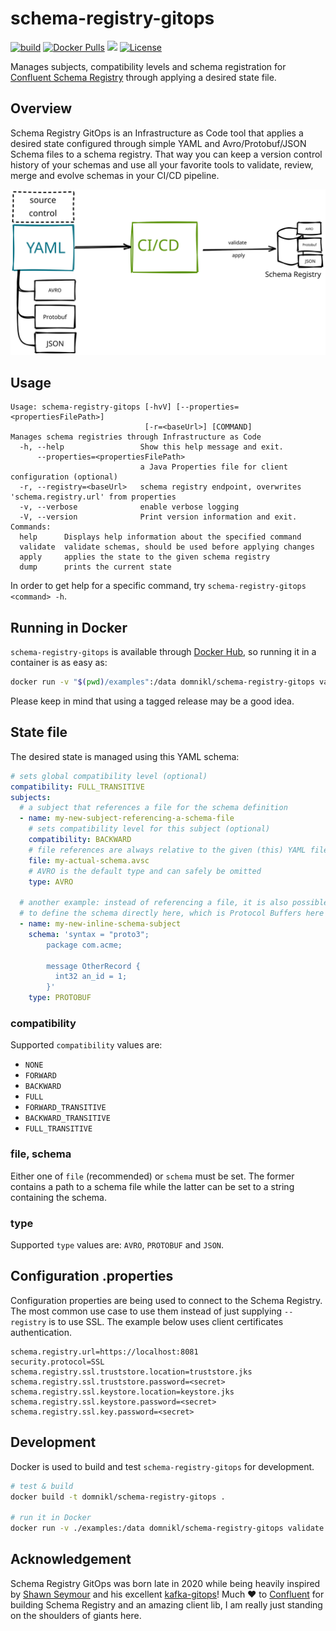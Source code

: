# schema-registry-gitops

[![build](https://github.com/domnikl/schema-registry-gitops/workflows/build/badge.svg)](https://github.com/domnikl/schema-registry-gitops/actions)
[![Docker Pulls](https://img.shields.io/docker/pulls/domnikl/schema-registry-gitops)](https://hub.docker.com/repository/docker/domnikl/schema-registry-gitops)
<a href="https://codeclimate.com/github/domnikl/schema-registry-gitops/maintainability"><img src="https://api.codeclimate.com/v1/badges/2e87990ad7212a273b49/maintainability" /></a>
[![License](https://img.shields.io/badge/License-Apache%202.0-blue.svg)](LICENSE)

Manages subjects, compatibility levels and schema registration for [Confluent Schema Registry](https://docs.confluent.io/platform/current/schema-registry/index.html) through applying a desired state file.

## Overview

Schema Registry GitOps is an Infrastructure as Code tool that applies a desired state configured through simple YAML and
Avro/Protobuf/JSON Schema files to a schema registry. That way you can keep a version control history of your
schemas and use all your favorite tools to validate, review, merge and evolve schemas in your CI/CD pipeline.

![Yaml (+Avro, Protobuf, JSON) -> CI/CD -> Schema Registry](schema-registry-gitops.svg)

## Usage

```
Usage: schema-registry-gitops [-hvV] [--properties=<propertiesFilePath>]
                              [-r=<baseUrl>] [COMMAND]
Manages schema registries through Infrastructure as Code
  -h, --help                 Show this help message and exit.
      --properties=<propertiesFilePath>
                             a Java Properties file for client configuration (optional)
  -r, --registry=<baseUrl>   schema registry endpoint, overwrites 'schema.registry.url' from properties
  -v, --verbose              enable verbose logging
  -V, --version              Print version information and exit.
Commands:
  help      Displays help information about the specified command
  validate  validate schemas, should be used before applying changes
  apply     applies the state to the given schema registry
  dump      prints the current state
```

In order to get help for a specific command, try `schema-registry-gitops <command> -h`.

## Running in Docker

`schema-registry-gitops` is available through [Docker Hub](https://hub.docker.com/repository/docker/domnikl/schema-registry-gitops), so running it in a container is as easy as:

```sh
docker run -v "$(pwd)/examples":/data domnikl/schema-registry-gitops validate --properties /data/client.properties /data/schema-registry.yml
```

Please keep in mind that using a tagged release may be a good idea.

## State file

The desired state is managed using this YAML schema:

```yaml
# sets global compatibility level (optional)
compatibility: FULL_TRANSITIVE
subjects:
  # a subject that references a file for the schema definition
  - name: my-new-subject-referencing-a-schema-file
    # sets compatibility level for this subject (optional)
    compatibility: BACKWARD
    # file references are always relative to the given (this) YAML file
    file: my-actual-schema.avsc
    # AVRO is the default type and can safely be omitted
    type: AVRO

  # another example: instead of referencing a file, it is also possible
  # to define the schema directly here, which is Protocol Buffers here (note explicit type here)
  - name: my-new-inline-schema-subject
    schema: 'syntax = "proto3";
        package com.acme;
        
        message OtherRecord {
          int32 an_id = 1;
        }'
    type: PROTOBUF
```

### compatibility

Supported `compatibility` values are:
* `NONE`
* `FORWARD`
* `BACKWARD`
* `FULL`
* `FORWARD_TRANSITIVE`
* `BACKWARD_TRANSITIVE`
* `FULL_TRANSITIVE`

### file, schema

Either one of `file` (recommended) or `schema` must be set. The former contains a path to a schema file while the latter can be set
to a string containing the schema.

### type

Supported `type` values are: `AVRO`, `PROTOBUF` and `JSON`.

## Configuration .properties

Configuration properties are being used to connect to the Schema Registry. The most common use case to use them
instead of just supplying `--registry` is to use SSL. The example below uses client certificates authentication.

```properties
schema.registry.url=https://localhost:8081
security.protocol=SSL
schema.registry.ssl.truststore.location=truststore.jks
schema.registry.ssl.truststore.password=<secret>
schema.registry.ssl.keystore.location=keystore.jks
schema.registry.ssl.keystore.password=<secret>
schema.registry.ssl.key.password=<secret>
```

## Development

Docker is used to build and test `schema-registry-gitops` for development.

```sh
# test & build
docker build -t domnikl/schema-registry-gitops .

# run it in Docker
docker run -v ./examples:/data domnikl/schema-registry-gitops validate --registry http://localhost:8081 /data/schema-registry.yml
```

## Acknowledgement

Schema Registry GitOps was born late in 2020 while being heavily inspired by [Shawn Seymour](https://github.com/devshawn) and his excellent [kafka-gitops](https://github.com/devshawn/kafka-gitops)! Much ❤ to [Confluent](https://www.confluent.io/) for building Schema Registry and an amazing client lib, I am really just standing on the shoulders of giants here.
